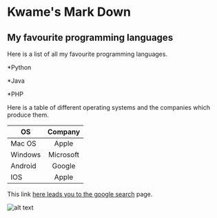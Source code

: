 # Kwame's Mark Down
## My favourite programming languages

Here is a list of all my favourite programming languages.

*Python

*Java

*PHP

Here is a table of different operating systems and the companies which produce them.

|      OS       |    Company    |
| ------------- |:-------------:|
| Mac OS        |   Apple       |
| Windows       |   Microsoft   |
| Android       |   Google      |
| IOS           |   Apple       |

This link [here leads you to the google search](http://www.google.com.gh) page.

![alt text](img/me.png "My pic")
